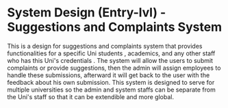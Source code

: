 # System Design (Entry-lvl) - Suggestions and Complaints SystemThis is a design for suggestions and complaints system that provides functionalities for a specific Uni students , academics, and any other staff who has this Uni's credentials . The system will allow the users to submit complaints or provide suggestions, then the admin will assign employees to handle these submissions, afterward it will get back to the user with the feedback about his own submission. This system is designed to serve for multiple universities so the admin and system staffs can be separate from the Uni's staff so that it can be extendible and more global. 